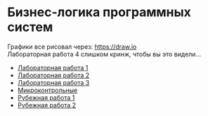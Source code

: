 # Бизнес-логика программных систем
Графики все рисовал через: https://draw.io  
Лабораторная работа 4 слишком кринж, чтобы вы это видели...

+ [Лабораторная работа 1](https://github.com/pdfmarkov/bpls)
+ [Лабораторная работа 2](https://github.com/pdfmarkov/bpls)
+ [Лабораторная работа 3](https://github.com/RedGry/blps_lab3)
+ [Микроконтрольные](./docs/Микро%20КР.pdf)
+ [Рубежная работа 1](./docs/БЛПС%20-%20рубежка%20№1%20(подготовка).pdf)
+ [Рубежная работа 2](./docs/БЛПС%20-%20рубежка%20№2%20(подготовка).pdf)
